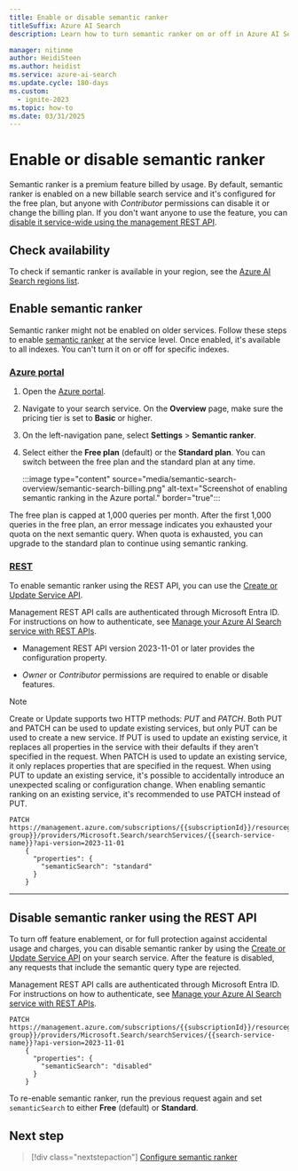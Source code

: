 ```yaml
---
title: Enable or disable semantic ranker
titleSuffix: Azure AI Search
description: Learn how to turn semantic ranker on or off in Azure AI Search, and how to prevent others from enabling it.

manager: nitinme
author: HeidiSteen
ms.author: heidist
ms.service: azure-ai-search
ms.update.cycle: 180-days
ms.custom:
  - ignite-2023
ms.topic: how-to
ms.date: 03/31/2025
---
```


# Enable or disable semantic ranker

Semantic ranker is a premium feature billed by usage. By default, semantic ranker is enabled on a new billable search service and it's configured for the free plan, but anyone with *Contributor* permissions can disable it or change the billing plan. If you don't want anyone to use the feature, you can [disable it service-wide using the management REST API](#disable-semantic-ranker-using-the-rest-api).

## Check availability

To check if semantic ranker is available in your region, see the [Azure AI Search regions list](search-region-support.md).

## Enable semantic ranker

Semantic ranker might not be enabled on older services. Follow these steps to enable [semantic ranker](semantic-search-overview.md) at the service level. Once enabled, it's available to all indexes. You can't turn it on or off for specific indexes.

### [**Azure portal**](#tab/enable-portal)

1. Open the [Azure portal](https://portal.azure.com).

1. Navigate to your search service. On the **Overview** page, make sure the pricing tier is set to **Basic** or higher.

1. On the left-navigation pane, select **Settings** > **Semantic ranker**.

1. Select either the **Free plan** (default) or the **Standard plan**. You can switch between the free plan and the standard plan at any time.

   :::image type="content" source="media/semantic-search-overview/semantic-search-billing.png" alt-text="Screenshot of enabling semantic ranking in the Azure portal." border="true":::

The free plan is capped at 1,000 queries per month. After the first 1,000 queries in the free plan, an error message indicates you exhausted your quota on the next semantic query. When quota is exhausted, you can upgrade to the standard plan to continue using semantic ranking.

### [**REST**](#tab/enable-rest)

To enable semantic ranker using the REST API, you can use the [Create or Update Service API](/rest/api/searchmanagement/services/create-or-update?view=rest-searchmanagement-2023-11-01&tabs=HTTP#searchsemanticsearch&preserve-view=true).

Management REST API calls are authenticated through Microsoft Entra ID. For instructions on how to authenticate, see [Manage your Azure AI Search service with REST APIs](search-manage-rest.md).

* Management REST API version 2023-11-01 or later provides the configuration property.

* *Owner* or *Contributor* permissions are required to enable or disable features. 

> [!NOTE]
> Create or Update supports two HTTP methods: *PUT* and *PATCH*. Both PUT and PATCH can be used to update existing services, but only PUT can be used to create a new service. If PUT is used to update an existing service, it replaces all properties in the service with their defaults if they aren't specified in the request. When PATCH is used to update an existing service, it only replaces properties that are specified in the request. When using PUT to update an existing service, it's possible to accidentally introduce an unexpected scaling or configuration change. When enabling semantic ranking on an existing service, it's recommended to use PATCH instead of PUT.

```http
PATCH https://management.azure.com/subscriptions/{{subscriptionId}}/resourcegroups/{{resource-group}}/providers/Microsoft.Search/searchServices/{{search-service-name}}?api-version=2023-11-01
    {
      "properties": {
        "semanticSearch": "standard"
      }
    }
```

---

## Disable semantic ranker using the REST API

To turn off feature enablement, or for full protection against accidental usage and charges, you can disable semantic ranker by using the [Create or Update Service API](/rest/api/searchmanagement/services/create-or-update#searchsemanticsearch) on your search service. After the feature is disabled, any requests that include the semantic query type are rejected.

Management REST API calls are authenticated through Microsoft Entra ID. For instructions on how to authenticate, see [Manage your Azure AI Search service with REST APIs](search-manage-rest.md).

```http
PATCH https://management.azure.com/subscriptions/{{subscriptionId}}/resourcegroups/{{resource-group}}/providers/Microsoft.Search/searchServices/{{search-service-name}}?api-version=2023-11-01
    {
      "properties": {
        "semanticSearch": "disabled"
      }
    }
```

To re-enable semantic ranker, run the previous request again and set `semanticSearch` to either **Free** (default) or **Standard**.

## Next step

> [!div class="nextstepaction"]
> [Configure semantic ranker](semantic-how-to-configure.md)
